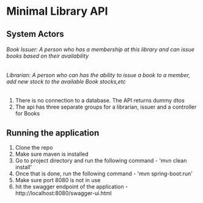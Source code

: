 # Minimal Library API


## System Actors

###### Book Issuer: A person who has a membership at this library and can issue books based on their availability
###### Librarian: A person who can has the ability to issue a book to a member, add new stock to the available Book stocks,etc


1. There is no connection to a database. The API returns dummy dtos
2. The api has three separate groups for a librarian, issuer and a controller for Books

## Running the application

1. Clone the repo
2. Make sure maven is installed
3. Go to project directory and run the following command - 'mvn clean install'
4. Once that is done, run the following command - 'mvn spring-boot:run'
5. Make sure port 8080 is not in use
6. hit the swagger endpoint of the application - http://localhost:8080/swagger-ui.html

